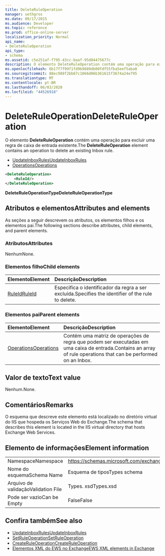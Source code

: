 ```yaml
---
title: DeleteRuleOperation
manager: sethgros
ms.date: 09/17/2015
ms.audience: Developer
ms.topic: reference
ms.prod: office-online-server
localization_priority: Normal
api_name:
- DeleteRuleOperation
api_type:
- schema
ms.assetid: c5e251af-f795-43cc-baaf-95d84475677c
description: O elemento DeleteRuleOperation contém uma operação para excluir uma regra de caixa de entrada existente.
ms.openlocfilehash: 6b17f7f99f1fd9b9889db00fdf55fba5eef5aba8
ms.sourcegitcommit: 88ec988f2bb67c1866d06b361615f3674a24e795
ms.translationtype: MT
ms.contentlocale: pt-BR
ms.lasthandoff: 06/03/2020
ms.locfileid: "44526918"
---
```

# <a name="deleteruleoperation"></a><span data-ttu-id="af996-103">DeleteRuleOperation</span><span class="sxs-lookup"><span data-stu-id="af996-103">DeleteRuleOperation</span></span>

<span data-ttu-id="af996-104">O elemento **DeleteRuleOperation** contém uma operação para excluir uma regra de caixa de entrada existente.</span><span class="sxs-lookup"><span data-stu-id="af996-104">The **DeleteRuleOperation** element contains an operation to delete an existing Inbox rule.</span></span> 
  
- [<span data-ttu-id="af996-105">UpdateInboxRules</span><span class="sxs-lookup"><span data-stu-id="af996-105">UpdateInboxRules</span></span>](updateinboxrules.md)
- [<span data-ttu-id="af996-106">Operations</span><span class="sxs-lookup"><span data-stu-id="af996-106">Operations</span></span>](operations.md)
  
```XML
<DeleteRuleOperation>
    <RuleId/>
</DeleteRuleOperation>
```

 <span data-ttu-id="af996-107">**DeleteRuleOperationType**</span><span class="sxs-lookup"><span data-stu-id="af996-107">**DeleteRuleOperationType**</span></span>
## <a name="attributes-and-elements"></a><span data-ttu-id="af996-108">Atributos e elementos</span><span class="sxs-lookup"><span data-stu-id="af996-108">Attributes and elements</span></span>

<span data-ttu-id="af996-109">As seções a seguir descrevem os atributos, os elementos filhos e os elementos pai.</span><span class="sxs-lookup"><span data-stu-id="af996-109">The following sections describe attributes, child elements, and parent elements.</span></span>
  
### <a name="attributes"></a><span data-ttu-id="af996-110">Atributos</span><span class="sxs-lookup"><span data-stu-id="af996-110">Attributes</span></span>

<span data-ttu-id="af996-111">Nenhum</span><span class="sxs-lookup"><span data-stu-id="af996-111">None.</span></span>
  
### <a name="child-elements"></a><span data-ttu-id="af996-112">Elementos filho</span><span class="sxs-lookup"><span data-stu-id="af996-112">Child elements</span></span>

|<span data-ttu-id="af996-113">**Elemento**</span><span class="sxs-lookup"><span data-stu-id="af996-113">**Element**</span></span>|<span data-ttu-id="af996-114">**Descrição**</span><span class="sxs-lookup"><span data-stu-id="af996-114">**Description**</span></span>|
|:-----|:-----|
|[<span data-ttu-id="af996-115">RuleId</span><span class="sxs-lookup"><span data-stu-id="af996-115">RuleId</span></span>](ruleid.md) <br/> |<span data-ttu-id="af996-116">Especifica o identificador da regra a ser excluída.</span><span class="sxs-lookup"><span data-stu-id="af996-116">Specifies the identifier of the rule to delete.</span></span>  <br/> |
   
### <a name="parent-elements"></a><span data-ttu-id="af996-117">Elementos pai</span><span class="sxs-lookup"><span data-stu-id="af996-117">Parent elements</span></span>

|<span data-ttu-id="af996-118">**Elemento**</span><span class="sxs-lookup"><span data-stu-id="af996-118">**Element**</span></span>|<span data-ttu-id="af996-119">**Descrição**</span><span class="sxs-lookup"><span data-stu-id="af996-119">**Description**</span></span>|
|:-----|:-----|
|[<span data-ttu-id="af996-120">Operations</span><span class="sxs-lookup"><span data-stu-id="af996-120">Operations</span></span>](operations.md) <br/> |<span data-ttu-id="af996-121">Contém uma matriz de operações de regra que podem ser executadas em uma caixa de entrada.</span><span class="sxs-lookup"><span data-stu-id="af996-121">Contains an array of rule operations that can be performed on an Inbox.</span></span>  <br/> |
   
## <a name="text-value"></a><span data-ttu-id="af996-122">Valor de texto</span><span class="sxs-lookup"><span data-stu-id="af996-122">Text value</span></span>

<span data-ttu-id="af996-123">Nenhum.</span><span class="sxs-lookup"><span data-stu-id="af996-123">None.</span></span>
  
## <a name="remarks"></a><span data-ttu-id="af996-124">Comentários</span><span class="sxs-lookup"><span data-stu-id="af996-124">Remarks</span></span>

<span data-ttu-id="af996-125">O esquema que descreve este elemento está localizado no diretório virtual do IIS que hospeda os Serviços Web do Exchange.</span><span class="sxs-lookup"><span data-stu-id="af996-125">The schema that describes this element is located in the IIS virtual directory that hosts Exchange Web Services.</span></span>
  
## <a name="element-information"></a><span data-ttu-id="af996-126">Elemento de informações</span><span class="sxs-lookup"><span data-stu-id="af996-126">Element information</span></span>

|||
|:-----|:-----|
|<span data-ttu-id="af996-127">Namespace</span><span class="sxs-lookup"><span data-stu-id="af996-127">Namespace</span></span>  <br/> |https://schemas.microsoft.com/exchange/services/2006/types  <br/> |
|<span data-ttu-id="af996-128">Nome do esquema</span><span class="sxs-lookup"><span data-stu-id="af996-128">Schema Name</span></span>  <br/> |<span data-ttu-id="af996-129">Esquema de tipos</span><span class="sxs-lookup"><span data-stu-id="af996-129">Types schema</span></span>  <br/> |
|<span data-ttu-id="af996-130">Arquivo de validação</span><span class="sxs-lookup"><span data-stu-id="af996-130">Validation File</span></span>  <br/> |<span data-ttu-id="af996-131">Types. xsd</span><span class="sxs-lookup"><span data-stu-id="af996-131">Types.xsd</span></span>  <br/> |
|<span data-ttu-id="af996-132">Pode ser vazio</span><span class="sxs-lookup"><span data-stu-id="af996-132">Can be Empty</span></span>  <br/> |<span data-ttu-id="af996-133">False</span><span class="sxs-lookup"><span data-stu-id="af996-133">False</span></span>  <br/> |
   
## <a name="see-also"></a><span data-ttu-id="af996-134">Confira também</span><span class="sxs-lookup"><span data-stu-id="af996-134">See also</span></span>

- [<span data-ttu-id="af996-135">UpdateInboxRules</span><span class="sxs-lookup"><span data-stu-id="af996-135">UpdateInboxRules</span></span>](updateinboxrules.md) 
- [<span data-ttu-id="af996-136">SetRuleOperation</span><span class="sxs-lookup"><span data-stu-id="af996-136">SetRuleOperation</span></span>](setruleoperation.md) 
- [<span data-ttu-id="af996-137">CreateRuleOperation</span><span class="sxs-lookup"><span data-stu-id="af996-137">CreateRuleOperation</span></span>](createruleoperation.md)
- [<span data-ttu-id="af996-138">Elementos XML do EWS no Exchange</span><span class="sxs-lookup"><span data-stu-id="af996-138">EWS XML elements in Exchange</span></span>](ews-xml-elements-in-exchange.md)

